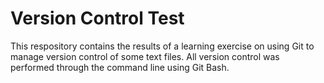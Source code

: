 # Version Control Test

This respository contains the results of a learning exercise on using Git to manage version control of some text files. All version control was performed through the command line using Git Bash.
